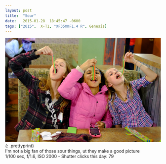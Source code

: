 ```yaml
---
layout: post
title:  "Sour"
date:   2015-01-28  18:45:47 -0600
tags: ["2015",  X-T1, "XF35mmF1.4 R", Genesis]
---
```

![:title](/images/2015/2015_0128_DSCF2025.jpg)
{: .prettyprint}  
I'm not a big fan of those sour things, ut they make a good picture  
1/100 sec, f/1.6, ISO 2000 - Shutter clicks this day: 79
